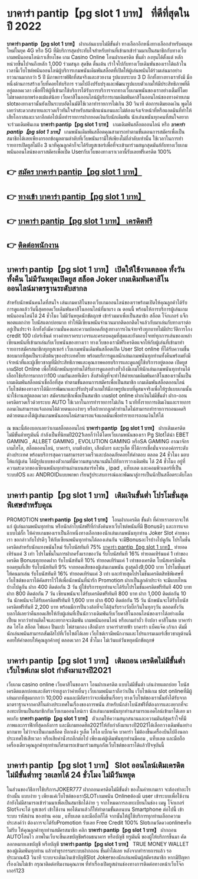 # บาคาร่า pantip【pg slot 1 บาท】  ที่ดีที่สุดในปี 2022

**บาคาร่า pantip【pg slot 1 บาท】** ฝากเล่นแบบไม่มีขั้นต่ำ  ทางเลือกอีกหนึ่งทางเลือกสำหรับคนยุคใหม่ในยุค 4G หรือ 5G ที่มีบริการสุดประทับใจสำหรับท่านที่เข้ามาเข้าร่วมมาเป็นสมาชิกกับทางเว็บเกมพนันออนไลน์เราเสี่ยงโชค เกม Casino Online โอนฝากเครดิต ขั้นต่ำ ลงทุนได้ตั้งแต่ หลักหน่วยขึ้นไปจนถึงหลัก 1,000 ร่วมสนุก สุดขีด ตื่นเต้น เร้าใจไปกับทางเว็บเดิมพันของเราได้แล้วในเวลานี้เว็บไซต์พนันออนไลน์ผู้บริการเกมพนันเดิมพันสล็อตที่เปิดให้ผู้เล่นพนันได้ร่วมเล่นมาอย่างยาวนานมากกว่า 5 ปี มีภาพกราฟฟิกที่สมจริงและสวยงาม รูปแบบระบบ 3 D
อีกทั้งทางทางเรายังมี มือหนึ่งด้านการสร้างเว็บที่คอยให้บริการ  รวมไปถึงปรับปรุงและพัฒนารูปแบบตัวเกมให้มีประสิทธิภาพที่ดีอยู่ตลอดเวลา เพื่อที่ให้ผู้ที่เข้ามาใช้บริการได้รับการบริการจากทางเว็บเกมพนันของเราอย่างเต็มที่โดยไม่ขาดตกบกพร่องแม้แต่น้อย เว็บคาสิโนออนไลน์ผู้บริการเกมเดิมพันคาสิโนออนไลน์ของทางค่ายเกม slotของทางเรานั้นยังเป็นระบบอัตโนมัติใช้เวลาทำรายการไม่เกิน 30 วินาที ต่อการเติมยอดเงิน พูดได้เลยว่าสะดวกสบายและรวดเร็วทันใจสำหรับสมาชิกแน่นอนและไม่ต้องแจ้งเจ้าหน้าที่หรือแอดมินที่ทำให้เสียโอกาสและเวลาอีกต่อไปเมื่อทำรายการฝากยอดเงินกับนักเดิมพัน
นักเล่นพนันทุกคนที่สนใจอยากจะร่วมเดิมพันเกม **บาคาร่า pantip【pg slot 1 บาท】** เกมเดิมพันสล็อตออนไลน์ หรือ ***บาคาร่า pantip【pg slot 1 บาท】*** เกมพนันเดิมพันสล็อตคุณสามารถทำตามขั้นตอนการสมัครเพื่อเป็นสมาชิกได้เลยเพียงกรอกข้อมูลตามลำดับที่เว็บพนันเรามีให้เพียงไม่กี่ลำดับเท่านั้น ใช้เวลาในการทำรายการเปิดยูสไม่ถึง 3 นาทีคุณลูกค้าก็จะได้รับยูสเซอร์เพื่อที่จะเข้ามาร่วมสนุกสุดมันส์กับทางเว็บเกมพนันออนไลน์ของเราสมัครเพื่อเปิด Userกับเว็บของทางเราเวลานี้รับเลยฟรีเครดิต 100%

## 👉 [สมัคร บาคาร่า pantip【pg slot 1 บาท】](https://archa888.com/)
## 👉 [ทางเข้า บาคาร่า pantip【pg slot 1 บาท】](https://archa888.com/)
## 👉 [บาคาร่า pantip【pg slot 1 บาท】 เครดิตฟรี](https://archa888.com/)
## 👉 [ติดต่อพนักงาน](https://archa888.com/)

## บาคาร่า pantip【pg slot 1 บาท】 เปิดให้ใช้งานตลอด ทั้งวันทั้งคืน ไม่มีวันหยุดเปิดยูส สล็อต Joker เกมเดิมพันคาสิโนออนไลน์มาตรฐานระดับสากล

สำหรับนักพนันคนใดที่สนใจ เล่นเกมคาสิโนของเว็บเกมออนไลน์ของเราพร้อมเปิดให้คุณลูกค้าได้รับการดูแลแล้ววันนี้สุดยอดเว็บเดิมพันคาสิโนออนไลน์ที่มาแรง ณ ตอนนี้ พร้อมให้การบริการผู้เล่นเกมพนันออนไลน์ได้ 24 ชั่วโมง ไม่มีวันหยุดนักขัตฤกษ์ เข้าร่วมมาเพื่อเป็นสมาชิก สล็อต โจ๊กเกอร์ แจ็กพอตแตกง่าย โบนัสแตกบ่อยมาก ทำให้มีเซียนพนันจำนวนมากติดอกติดใจแล้วกับมาเล่นกับทางเราต่ออยู่เป็นประจำ อีกทั้งยังมีความมั่นคงและความปลอดภัยสูงทางการเงินจ่ายจริงทุกบาทไม่มีประวัติการโกง credit 100 เปอร์เซ็นต์ ทางค่ายเราครบวงจรและครอบคลุมที่สุดและยังตอบโจทย์ทุกการเล่นของเหล่าเซียนพนันที่เข้ามาเล่นกับเว็บพนันของทางเรา
ทางเว็บของเรามีฟรีเครดิตแจกให้กับผู้เล่นที่เข้ามาทำรายการสมัครสมาชิกทุกยูสเซอร์ เว็บเกมพนันเดิมพันสล็อตเปิด User Slot online ที่ได้รับความชื่นชอบมากที่สุดเป็นระดับต้นๆของประเทศไทย พร้อมบริการดูแลนักเล่นเกมพนันทุกท่านทั้งคืนพร้อมยังมีเจ้าหน้าที่และผู้เชี่ยวชาญที่มีประสิทธิภาพและคุณภาพคอยบริการและดูแลผู้ใช้บริการอยู่ตลอด เปิดยูส เกมSlot Online เพื่อให้นักพนันทุกท่านได้รับการดูแลอย่างทั่วถึงมีเกมให้นักเล่นเกมพนันทุกท่านได้เลือกใช้บริการมากกว่า100 เกมกันเลยทีเดียว
สิ่งสำคัญที่จะทำให้ค่ายเกมเดิมพันคาสิโนของเรานั้นเป็นเกมเดิมพันสล็อตน่าเชื่อถือที่สุด ทำตามขั้นตอนการสมัครเพื่อเป็นสมาชิก  เกมเดิมพันสล็อตออนไลน์เว็บไซต์ของทางเราได้มีการพัฒนาและปรับปรุงตัวเกมให้มีภาพรูปแบบที่ดูสมจจริงเพื่อให้รูปแบบเกมนั้นน่าใช้งานอยู่ตลอดเวลา สมัครสมาชิกเพื่อเป็นสมาชิก เกมslot online ฝากเงินไม่มีขั้นต่ำ ฝาก-ถอน เครดิตรวดเร็วด้วยระบบ AUTO ใช้เวลาในการทำรายการไม่เกิน 1 นาทีทั้งรายการเติมเงินและรายการถอนเงินสามารถแจ้งถอนได้ด้วยตนเองง่ายๆ หรือถ้าหากลูกค้าท่านใดไม่สามารถทำรายการถอนเคดริตด้วยตนเองได้ผู้เล่นเกมพนันออนไลน์สามารถแจ้งแอดมินเพื่อทำรายการถอนเงินให้ได้

ณ ขณะนี้ต้องบอกเลยว่าเกมสล็อตออนไลน์ **บาคาร่า pantip【pg slot 1 บาท】** ฝากเติมเครดิตไม่มีขั้นต่ำทรูมันนี่ กำลังเป็นที่นิยมปี2021เลยก็ว่าได้โดยเว็บเกมพนันของเรา  Pg Slotได้นำ EBET GAMING , ALLBET GAMING , EVOLUTION GAMING หรือSA GAMING อาณาจักรเกมไฮโล, สล็อตออนไลน์, บาคาร่า, เกมยิงปลา, เสือมังกร และรูเล็ต ที่ได้การเชื่อมั่นจากองค์กรระดับต่างประเทศ พร้อมบริการสุดความสามารถรวดเร็วและปลอดภัยคอยให้คำตอบ ตลอด 24 ชั่วโมง มอบให้แก่ผู้เล่น ได้มีรูปแบบของตัวเกมที่มีความสนุกสนานมันไปกับการวางเดิมพัน ได้ 24 ชั่วโมง อยู่ที่ความสะดวกของเซียนพนันทุกท่านผ่านบนสมาร์ทโฟน , ipad , แท็บเลต และคอมพิวเตอร์ที่เป็นระบบIOS และ ANDROIDแบบพกพา เรียนรู้ประสบการณ์และพัฒนาสู่การเป็นนักปั่นสล็อตระดับโลก

## บาคาร่า pantip【pg slot 1 บาท】 เติมเงินขั้นต่ำ โปรโมชั่นสุดพิเศษสำหรับคุณ

 PROMOTION  **บาคาร่า pantip【pg slot 1 บาท】** โอนฝากเครดิต ขั้นต่ำ ที่ค่ายเราอยากจะให้แก่  ผู้เล่นเกมพนันทุกท่าน หรือนักล่าโบนัสฟรีที่กำลังค้นหาเว็บไซต์พนันที่มี Bonusดีๆ และการแจกแบบไม่กั๊ก ให้ค่ายเกมของเราเป็นอีกหนึ่งทางเลือกของนักเล่นเกมพนันทุกท่าน Joker Slot ค่ายของเรา ขอกล่าวกับโปรดีๆ ให้กับเซียนพนันทุกท่านได้ลองเล่นกัน จะมีBonusอะไรบ้างไปดูกัน
โปรโมชั่นเครดิตสำหรับนักแทงพนันใหม่ รับโบนัสทันที 75% [บาคาร่า pantip【pg slot 1 บาท】](https://archa888.com/) ทำยอดเทิร์นแค่ 3 เท่า
โปรโมชั่นในการฝากครั้งแรกของวัน รับโบนัสทันที 16% ทำยอดเทิร์นแค่ 1 เท่าของเครดิต
Bonusทุกยอดฝาก รับโบนัสทันที 10% ทำยอดเทิร์นแค่ 1 เท่าของเครดิต
โบนัสเครดิตคืนยอดทุนที่เสีย รับโบนัสทันที 9% จากยอดเสียของผู้เล่นเกมพนัน สูงสุดถึง9,000 บาท
โปรโมชั่นแชร์ให้คนมาเล่น รับโบนัสทันที 16% ทำยอดเทิร์นแค่ 3 เท่า
และท้ายสุดโปรโมชั่นเครดิตสิทธิพิเศษที่เว็บไซต์ของเราได้คัดสรรไว้ให้เพื่อนักพนันที่น่ารัก  Promotion ฝากเป็นลูกค้าประจำ จะมีแบบไหนบ้างไปดูกัน
ฝาก 400 ติดต่อกัน 3 วัน ผู้ใช้บริการทุกท่านจะได้รับโปรโมชั่นเครดิตฟรีทันที 400 บาท
ฝาก 800 ติดต่อกัน 7 วัน เซียนพนันจะได้รับเครดิตฟรีทันที 800 บาท
ฝาก 1,000 ติดต่อกัน 10 วัน นักพนันจะได้รับเครดิตฟรีทันที 1,600 บาท
ฝาก 600 ติดต่อกัน 15 วัน นักพนันจะได้รับโบนัสเครดิตฟรีทันที 2,200 บาท
พร้อมมีการปั่นวงล้อที่จะได้ลุ้นรับรางวัลบิ๊กวินในทุกๆวัน ตลอดทั้งวัน บอกได้เลยว่าคืนยอดเสียให้กับผู้เล่นที่เป็นนักวางเดิมพันกับเว็บคาสิโนออนไลน์ของเราได้อย่างเต็มเปี่ยม หากว่าท่านติดใจและอยากจะเดิมพัน เกมพนันออนไลน์ หรือเกมกำถั่ว  ยิงปลา คาสิโนสด บาคาร่าสด ไฮโล สล็อต ไพ่แคง ปั่นแปะ ไพ่สามกอง เสือมังกร บาคาร่าสายฟ้า บาคาร่า แบ็คแจ๊ค เก้าเก ดัมมี่ นักเล่นพนันสามารถสัมผัสไปที่เว็บไซต์ได้เลย เว็บไซต์เรามีพนักงานและโปรแกรมเมอร์เชี่ยวชาญด้านนี้คอยให้คำตอบให้คุณลูกค้าอยู่ ตลอดเวลา 24 ชั่วโมง ไม่เว้นแต่วันหยุดนักขัตฤกษ์

## บาคาร่า pantip【pg slot 1 บาท】 เติมถอน เครดิตไม่มีขั้นต่ำ  เว็บไซต์เกม slot กำลังมาแรงปี2021

เว็บเกม casino online เว็บคาสิโนของเรา โอนฝากเครดิต แบบไม่มีขั้นต่ำ เล่นง่ายแตกบ่อย โบนัสเครดิตแตกบ่อยและอัตราจ่ายสูงกว่าค่ายอื่นๆ เว็บเกมพนันเราถือว่าเป็น เว็บไซต์เกม slot onlineที่มีผู้เล่นมากที่สุดมากกว่า 10,000 คนและมีอัตราว่าจะเพิ่มขึ้นเรื่อยๆ ทางเว็บไซต์ของเรานั้นยังได้รับจากมาตราฐานจากคาสิโนต่างประเทศในเรื่องของการพนัน สำหรับนักล่าโบนัสฟรีที่ต้องการและอยากที่จะลงทะเบียนเป็นสมาชิกกับเว็บเกมออนไลน์เรา นักเล่นเกมพนันทุกท่านสามารถแอดไลน์เข้ามาได้เลย
	มาพบกับ **บาคาร่า pantip【pg slot 1 บาท】** ตัวเกมให้ความสนุกสนานและความมันส์สุดเร้าใจที่มีภาพและกราฟิกที่สุดอลังการ และมีเกมยอดฮิต2021ให้กับกำลังมาแรงปี2021ได้เลือกวางเดิมพันอย่างมากมาย  ไม่ว่าจะเป็นเกมสล็อต ป๊อกเด้ง รูเล็ต ไฮโล แบ็กแจ๊ค บาคาร่า ไม่ต้องขึ้นเครื่องบินไปถึงนอกประเทศให้เสียเวลา หรือเสียค่านั่งรถอีกต่อไป เพียงแค่ผู้เดิมพันทุกท่านมีคอม , แท็บเลต และมือถือเครื่องเดียวคุณลูกค้าทุกท่านก็สามารถเข้ามาร่วมสนุกกัลเว็บไซต์ของเราได้แล้วปัจจุบันนี้

## บาคาร่า pantip【pg slot 1 บาท】 Slot ออนไลน์เติมเครดิต ไม่มีขั้นต่ำทรู วอเลทได้ 24 ชั่วโมง ไม่มีวันหยุด

ในส่วนของวิธีการใช้บริการJOKER777 ฝากถอนเครดิตไม่มีขั้นต่ำ ของในค่ายเกมเรา จะต้องทำอะไรบ้างนั้น แบบง่าย ๆ เพียงแค่เว็บไซต์ของเราSLOTเกมพนัน Onlineต้องมี user เข้าระบบเพื่อใช้งาน ถ้ายังไม่มีสามารถเข้าร่วมมาเพื่อเป็นสมาชิกได้ง่าย ๆ จากโหมดการลงทะเบียนในช่อง เมนู โจ๊กเกอร์ Slotจึงจะได้ ยูสเซอร์ เข้าใช้งาน พอได้มาแล้วก็ให้ทำตามขั้นตอนบน Smartphone  ต่อไปนี้
เข้าระบบ รหัสผ่าน  ของท่าน คอม , แท็บเลต และมือถือก็ได้
จากนั้นให้ผู้ใช้บริการทุกท่านเลือกความประสงค์ว่า ต้องการจะได้รับPromotion รับเลย Free Credit 100% Slotเกมวัดดวงonlineหรือไม่รับ
ให้คุณลูกค้าทุกท่านสมัครสมาชิก คลิก **บาคาร่า pantip【pg slot 1 บาท】** ฝากถอน AUTOโอนไว ภาพในเว็บจะขึ้นเลขบัญชีพร้อมธนาคาร หรือบัญชี ทรูมันนี่ ของผู้ให้บริการขึ้นมา
คัดลอกหมายเลขบัญชี หรือบัญชี **บาคาร่า pantip【pg slot 1 บาท】** TRUE MONEY WALLET ของผู้เดิมพันทุกท่าน แล้วทำธุรกรรมระบบฝากถอน ขั้นต่ำได้เลย
หลังจากทำรายการแล้ว รอประมาณ43 วินาที ระบบจะเติมเงินเข้าบัญชีSlot Jokerของนักเล่นพนันผู้สมัครสมาชิก
หากมีปัญหาเรื่องเงินไม่เข้า กรุณาติดต่อทีมงานคุณภาพ ที่ทำเรื่องเปิดยูสผ่านช่องทางการติดต่อทางหน้าเว็บโจ๊กเกอร์123


